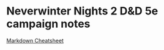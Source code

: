# Neverwinter Nights 2 D&D 5e campaign notes

[Markdown Cheatsheet](https://github.com/adam-p/markdown-here/wiki/Markdown-Cheatsheet)
